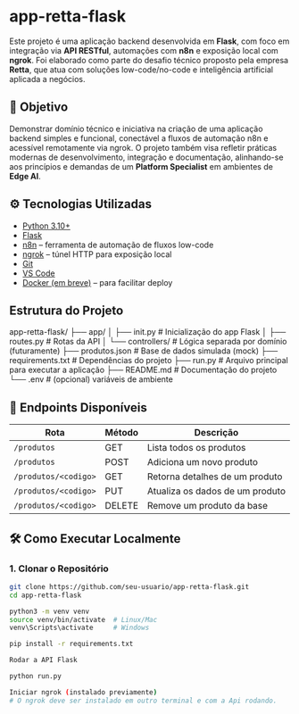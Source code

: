 # app-retta-flask

Este projeto é uma aplicação backend desenvolvida em **Flask**, com foco em integração via **API RESTful**, automações com **n8n** e exposição local com **ngrok**. Foi elaborado como parte do desafio técnico proposto pela empresa **Retta**, que atua com soluções low-code/no-code e inteligência artificial aplicada a negócios.

## 🧠 Objetivo

Demonstrar domínio técnico e iniciativa na criação de uma aplicação backend simples e funcional, conectável a fluxos de automação n8n e acessível remotamente via ngrok. O projeto também visa refletir práticas modernas de desenvolvimento, integração e documentação, alinhando-se aos princípios e demandas de um **Platform Specialist** em ambientes de **Edge AI**.

## ⚙️ Tecnologias Utilizadas

- [Python 3.10+](https://www.python.org/)
- [Flask](https://flask.palletsprojects.com/)
- [n8n](https://n8n.io/) – ferramenta de automação de fluxos low-code
- [ngrok](https://ngrok.com/) – túnel HTTP para exposição local
- [Git](https://git-scm.com/)
- [VS Code](https://code.visualstudio.com/)
- [Docker (em breve)](https://www.docker.com/) – para facilitar deploy

##  Estrutura do Projeto

app-retta-flask/
├── app/
│ ├── init.py # Inicialização do app Flask
│ ├── routes.py # Rotas da API
│ └── controllers/ # Lógica separada por domínio (futuramente)
├── produtos.json # Base de dados simulada (mock)
├── requirements.txt # Dependências do projeto
├── run.py # Arquivo principal para executar a aplicação
├── README.md # Documentação do projeto
└── .env # (opcional) variáveis de ambiente


## 📡 Endpoints Disponíveis

| Rota             | Método | Descrição                          |
|------------------|--------|------------------------------------|
| `/produtos`      | GET    | Lista todos os produtos            |
| `/produtos`      | POST   | Adiciona um novo produto           |
| `/produtos/<codigo>` | GET  | Retorna detalhes de um produto     |
| `/produtos/<codigo>` | PUT  | Atualiza os dados de um produto    |
| `/produtos/<codigo>` | DELETE| Remove um produto da base         |

## 🛠️ Como Executar Localmente

### 1. Clonar o Repositório

```bash
git clone https://github.com/seu-usuario/app-retta-flask.git
cd app-retta-flask

python3 -m venv venv
source venv/bin/activate  # Linux/Mac
venv\Scripts\activate     # Windows

pip install -r requirements.txt

Rodar a API Flask

python run.py

Iniciar ngrok (instalado previamente)
# O ngrok deve ser instalado em outro terminal e com a Api rodando. 
